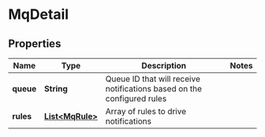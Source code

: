 

# MqDetail


## Properties

| Name | Type | Description | Notes |
|------------ | ------------- | ------------- | -------------|
|**queue** | **String** | Queue ID that will receive notifications based on the configured rules |  |
|**rules** | [**List&lt;MqRule&gt;**](MqRule.md) | Array of rules to drive notifications |  |



